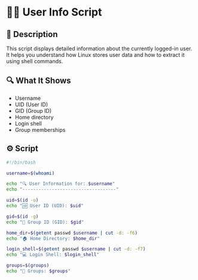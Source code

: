 # 🧑‍💻 User Info Script

## 📌 Description

This script displays detailed information about the currently logged-in user. It helps you understand how Linux stores user data and how to extract it using shell commands.

## 🔍 What It Shows

- Username
- UID (User ID)
- GID (Group ID)
- Home directory
- Login shell
- Group memberships

## ⚙️ Script

```bash
#!/bin/bash

username=$(whoami)

echo "🔍 User Information for: $username"
echo "-----------------------------------"

uid=$(id -u)
echo "🆔 User ID (UID): $uid"

gid=$(id -g)
echo "👥 Group ID (GID): $gid"

home_dir=$(getent passwd $username | cut -d: -f6)
echo "🏠 Home Directory: $home_dir"

login_shell=$(getent passwd $username | cut -d: -f7)
echo "💻 Login Shell: $login_shell"

groups=$(groups)
echo "👥 Groups: $groups"


